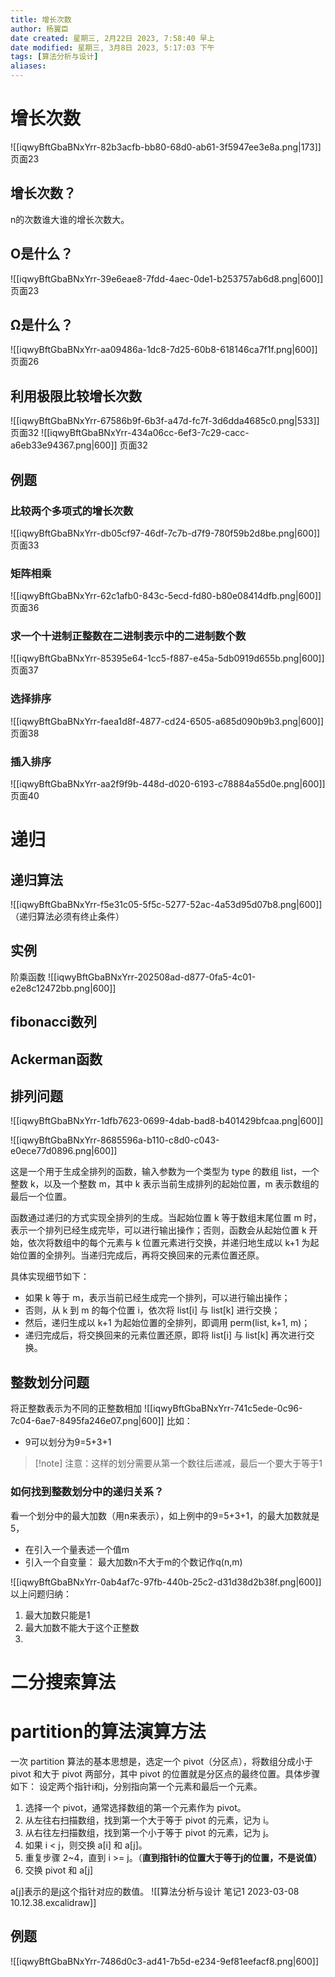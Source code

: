 ```yaml
---
title: 增长次数
author: 杨翼臣
date created: 星期三, 2月22日 2023, 7:58:40 早上
date modified: 星期三, 3月8日 2023, 5:17:03 下午
tags: [算法分析与设计]
aliases: 
---
```

# 增长次数
![[iqwyBftGbaBNxYrr-82b3acfb-bb80-68d0-ab61-3f5947ee3e8a.png|173]]
页面23
## 增长次数？
n的次数谁大谁的增长次数大。
## O是什么？
![[iqwyBftGbaBNxYrr-39e6eae8-7fdd-4aec-0de1-b253757ab6d8.png|600]]
页面23
## Ω是什么？
![[iqwyBftGbaBNxYrr-aa09486a-1dc8-7d25-60b8-618146ca7f1f.png|600]]
页面26

## 利用极限比较增长次数
![[iqwyBftGbaBNxYrr-67586b9f-6b3f-a47d-fc7f-3d6dda4685c0.png|533]]
页面32
![[iqwyBftGbaBNxYrr-434a06cc-6ef3-7c29-cacc-a6eb33e94367.png|600]]
页面32






## 例题
### 比较两个多项式的增长次数
![[iqwyBftGbaBNxYrr-db05cf97-46df-7c7b-d7f9-780f59b2d8be.png|600]]
页面33

### 矩阵相乘
![[iqwyBftGbaBNxYrr-62c1afb0-843c-5ecd-fd80-b80e08414dfb.png|600]]
页面36

### 求一个十进制正整数在二进制表示中的二进制数个数
![[iqwyBftGbaBNxYrr-85395e64-1cc5-f887-e45a-5db0919d655b.png|600]]
页面37
### 选择排序
![[iqwyBftGbaBNxYrr-faea1d8f-4877-cd24-6505-a685d090b9b3.png|600]]
页面38

### 插入排序
![[iqwyBftGbaBNxYrr-aa2f9f9b-448d-d020-6193-c78884a55d0e.png|600]]
页面40

# 递归
## 递归算法
![[iqwyBftGbaBNxYrr-f5e31c05-5f5c-5277-52ac-4a53d95d07b8.png|600]]
（递归算法必须有终止条件）
## 实例
阶乘函数
![[iqwyBftGbaBNxYrr-202508ad-d877-0fa5-4c01-e2e8c12472bb.png|600]]
## fibonacci数列
## Ackerman函数
## 排列问题
![[iqwyBftGbaBNxYrr-1dfb7623-0699-4dab-bad8-b401429bfcaa.png|600]]

![[iqwyBftGbaBNxYrr-8685596a-b110-c8d0-c043-e0ece77d0896.png|600]]



这是一个用于生成全排列的函数，输入参数为一个类型为 type 的数组 list，一个整数 k，以及一个整数 m，其中 k 表示当前生成排列的起始位置，m 表示数组的最后一个位置。

函数通过递归的方式实现全排列的生成。当起始位置 k 等于数组末尾位置 m 时，表示一个排列已经生成完毕，可以进行输出操作；否则，函数会从起始位置 k 开始，依次将数组中的每个元素与 k 位置元素进行交换，并递归地生成以 k+1 为起始位置的全排列。当递归完成后，再将交换回来的元素位置还原。

具体实现细节如下：

-   如果 k 等于 m，表示当前已经生成完一个排列，可以进行输出操作；
-   否则，从 k 到 m 的每个位置 i，依次将 list[i] 与 list[k] 进行交换；
-   然后，递归生成以 k+1 为起始位置的全排列，即调用 perm(list, k+1, m)；
-   递归完成后，将交换回来的元素位置还原，即将 list[i] 与 list[k] 再次进行交换。



## 整数划分问题
将正整数表示为不同的正整数相加
![[iqwyBftGbaBNxYrr-741c5ede-0c96-7c04-6ae7-8495fa246e07.png|600]]
比如：
- 9可以划分为9=5+3+1

>[!note] 注意：这样的划分需要从第一个数往后递减，最后一个要大于等于1

### 如何找到整数划分中的递归关系？
看一个划分中的最大加数（用n来表示），如上例中的9=5+3+1，的最大加数就是5，
- 在引入一个量表述一个值m
- 引入一个自变量：
最大加数n不大于m的个数记作q(n,m)

![[iqwyBftGbaBNxYrr-0ab4af7c-97fb-440b-25c2-d31d38d2b38f.png|600]]
以上问题归纳：
1. 最大加数只能是1
2. 最大加数不能大于这个正整数
3. 







# 二分搜索算法


# partition的算法演算方法
一次 partition 算法的基本思想是，选定一个 pivot（分区点），将数组分成小于 pivot 和大于 pivot 两部分，其中 pivot 的位置就是分区点的最终位置。具体步骤如下：
设定两个指针i和j，分别指向第一个元素和最后一个元素。
1. 选择一个 pivot，通常选择数组的第一个元素作为 pivot。
2. 从左往右扫描数组，找到第一个大于等于 pivot 的元素，记为 i。
3. 从右往左扫描数组，找到第一个小于等于 pivot 的元素，记为 j。
4. 如果 i < j，则交换 a[i] 和 a[j]。
5. 重复步骤 2~4，直到 i >= j。（**直到指针i的位置大于等于j的位置，不是说值）**
6. 交换 pivot 和 a[j]

a[j]表示的是j这个指针对应的数值。
![[算法分析与设计 笔记1 2023-03-08 10.12.38.excalidraw]]
## 例题
![[iqwyBftGbaBNxYrr-7486d0c3-ad41-7b5d-e234-9ef81eefacf8.png|600]]



